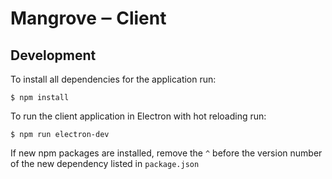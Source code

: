 # Mangrove ‒ Client

## Development
To install all dependencies for the application run:
```
$ npm install
```
To run the client application in Electron with hot reloading run:
```
$ npm run electron-dev
```
If new npm packages are installed, remove the `^` before the version number of the new dependency listed in `package.json`
